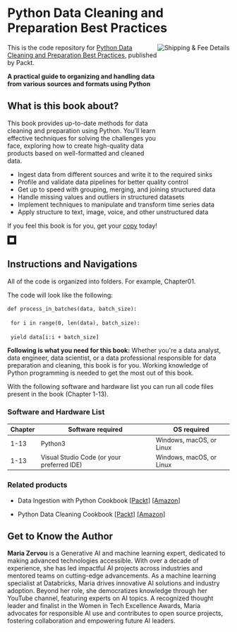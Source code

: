 # Python Data Cleaning and Preparation Best Practices

<a href="https://www.packtpub.com/en-in/product/python-data-cleaning-and-preparation-best-practices-9781837634743"><img src="https://content.packt.com/_/image/original/B19801/cover_image_large.jpg" alt="Shipping & Fee Details" height="256px" align="right"></a>

This is the code repository for [Python Data Cleaning and Preparation Best Practices](https://www.packtpub.com/en-in/product/python-data-cleaning-and-preparation-best-practices-9781837634743), published by Packt.

**A practical guide to organizing and handling data from various sources and formats using Python**

## What is this book about?
This book provides up-to-date methods for data cleaning and preparation using Python. You’ll learn effective techniques for solving the challenges you face, exploring how to create high-quality data products based on well-formatted and cleaned data.

* Ingest data from different sources and write it to the required sinks
* Profile and validate data pipelines for better quality control
* Get up to speed with grouping, merging, and joining structured data
* Handle missing values and outliers in structured datasets
* Implement techniques to manipulate and transform time series data
* Apply structure to text, image, voice, and other unstructured data

If you feel this book is for you, get your [copy](https://www.amazon.com/Python-Data-Cleaning-Preparation-Practices/dp/1837634742) today!

<a href="https://www.packtpub.com/?utm_source=github&utm_medium=banner&utm_campaign=GitHubBanner"><img src="https://raw.githubusercontent.com/PacktPublishing/GitHub/master/GitHub.png" 
alt="https://www.packtpub.com/" border="5" /></a>

## Instructions and Navigations
All of the code is organized into folders. For example, Chapter01.

The code will look like the following:
```
def process_in_batches(data, batch_size): 
 
 for i in range(0, len(data), batch_size): 
 
 yield data[i:i + batch_size]

```

**Following is what you need for this book:**
Whether you're a data analyst, data engineer, data scientist, or a data professional responsible for data preparation and cleaning, this book is for you. Working knowledge of Python programming is needed to get the most out of this book.

With the following software and hardware list you can run all code files present in the book (Chapter 1-13).

### Software and Hardware List

| Chapter  | Software required                   | OS required                        |
| -------- | ------------------------------------| -----------------------------------|
| 1-13        | Python3                    | Windows, macOS, or Linux |
| 1-13        | Visual Studio Code (or your preferred IDE)            | Windows, macOS, or Linux |

### Related products
* Data Ingestion with Python Cookbook [[Packt]](https://www.packtpub.com/en-in/product/data-ingestion-with-python-cookbook-9781837632602) [[Amazon]](https://www.amazon.com/dp/183763260X)

* Python Data Cleaning Cookbook [[Packt]](https://www.packtpub.com/en-in/product/python-data-cleaning-cookbook-9781803239873) [[Amazon]](https://www.amazon.com/dp/1803239875)

## Get to Know the Author
**Maria Zervou** is a Generative AI and machine learning expert, dedicated to making advanced technologies 
accessible. With over a decade of experience, she has led impactful AI projects across industries and 
mentored teams on cutting-edge advancements. As a machine learning specialist at Databricks, Maria 
drives innovative AI solutions and industry adoption. Beyond her role, she democratizes knowledge 
through her YouTube channel, featuring experts on AI topics. A recognized thought leader and finalist 
in the Women in Tech Excellence Awards, Maria advocates for responsible AI use and contributes to 
open source projects, fostering collaboration and empowering future AI leaders.
